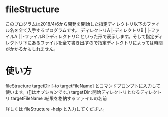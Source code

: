 # fileStructure
このプログラムは2018/4/6から開発を開始した指定ディレクトリ以下のファイル名を全て入手するプログラムです。
ディレクトリA
|-ディレクトリB
|   |-ファイルA
|   |-ファイルB
|-ディレクトリC
といった形で表示します。そして指定ディレクトリ下にあるファイルを全て書き出すので指定ディレクトリによっては時間がかかるかもしれません。

# 使い方
fileStructure targetDir [-to targetFileName]
とコマンドプロンプトに入力して使います。([]はオプションです。)
targetDir       :開始ディレクトリとなるディレクトリ
targetFileName  :結果を格納するファイルの名前

詳しくは fileStructure -help と入力してください。
